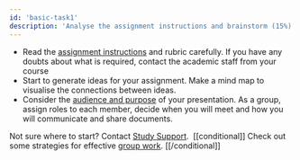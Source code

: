 ```yaml
---
id: 'basic-task1'
description: 'Analyse the assignment instructions and brainstorm (15%) '
---
```


- Read the [assignment instructions](https://learninglab.rmit.edu.au/index.html/assessments/getting-started-with-assignments/understanding-your-assignment/) and rubric carefully. If you have any doubts about what is required, contact the academic staff from your course 
- Start to generate ideas for your assignment. Make a mind map to visualise the connections between ideas. 
- Consider the [audience and purpose](https://learninglab.rmit.edu.au/assessments/presentations/) of your presentation. As a group, assign roles to each member, decide when you will meet and how you will communicate and share documents. 

Not sure where to start? Contact [Study Support](https://www.rmit.edu.au/students/support-services/study-support). 
[[conditional]]
Check out some strategies for effective [group work](https://learninglab.rmit.edu.au/university-essentials/group-work/).
[[/conditional]]